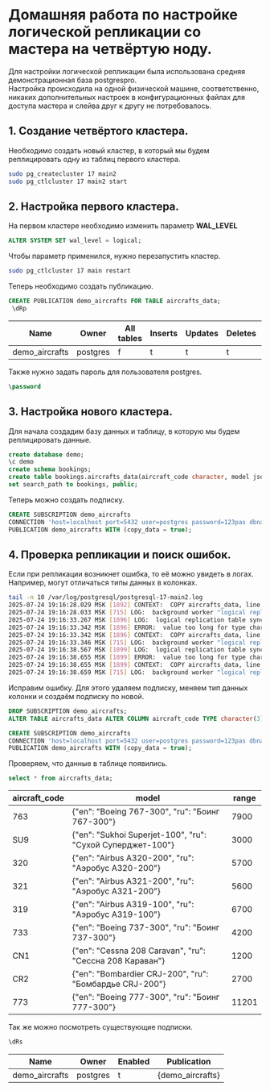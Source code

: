 # Домашняя работа по настройке логической репликации со мастера на четвёртую ноду.

Для настройки логической репликации была использована средняя демонстрационная база postgrespro.  
Настройка происходила на одной физической машине, соответственно, никаких дополнительных настроек в конфигурационных файлах для доступа мастера и слейва друг к другу не потребовалось.

## 1. Создание четвёртого кластера.
Необходимо создать новый кластер, в который мы будем реплицировать одну из таблиц первого кластера.
```bash
sudo pg_createcluster 17 main2
sudo pg_ctlcluster 17 main2 start
```

## 2. Настройка первого кластера.
На первом кластере необходимо изменить параметр **WAL_LEVEL**
```SQL
ALTER SYSTEM SET wal_level = logical;
```

Чтобы параметр применился, нужно перезапустить кластер.
```bash
sudo pg_ctlcluster 17 main restart
```

Теперь необходимо создать публикацию.
```SQL
CREATE PUBLICATION demo_aircrafts FOR TABLE aircrafts_data;
 \dRp
```
|      Name      |  Owner   | All tables | Inserts | Updates | Deletes | Truncates | Via root |
| ---------------|----------|------------|---------|---------|---------|-----------|----------|
| demo_aircrafts | postgres | f          | t       | t       | t       | t         | f        |

Также нужно задать пароль для пользователя postgres.
```SQL
\password
```

## 3. Настройка нового кластера.
Для начала создадим базу данных и таблицу, в которую мы будем реплицировать данные.
```SQL
create database demo;
\c demo
create schema bookings;
create table bookings.aircrafts_data(aircraft_code character, model jsonb, range integer);
set search_path to bookings, public;
```

Теперь можно создать подписку.
```SQL
CREATE SUBSCRIPTION demo_aircrafts
CONNECTION 'host=localhost port=5432 user=postgres password=123pas dbname=demo'
PUBLICATION demo_aircrafts WITH (copy_data = true);
```

## 4. Проверка репликации и поиск ошибок.
Если при репликации возникнет ошибка, то её можно увидеть в логах. Например, могут отличаться типы данных в колонках.
```bash
tail -n 10 /var/log/postgresql/postgresql-17-main2.log
2025-07-24 19:16:28.029 MSK [1892] CONTEXT:  COPY aircrafts_data, line 1, column aircraft_code: "763"
2025-07-24 19:16:28.033 MSK [715] LOG:  background worker "logical replication tablesync worker" (PID 1892) exited with exit code 1
2025-07-24 19:16:33.267 MSK [1896] LOG:  logical replication table synchronization worker for subscription "demo_aircrafts", table "aircrafts_data" has started
2025-07-24 19:16:33.342 MSK [1896] ERROR:  value too long for type character(1)
2025-07-24 19:16:33.342 MSK [1896] CONTEXT:  COPY aircrafts_data, line 1, column aircraft_code: "763"
2025-07-24 19:16:33.346 MSK [715] LOG:  background worker "logical replication tablesync worker" (PID 1896) exited with exit code 1
2025-07-24 19:16:38.567 MSK [1899] LOG:  logical replication table synchronization worker for subscription "demo_aircrafts", table "aircrafts_data" has started
2025-07-24 19:16:38.655 MSK [1899] ERROR:  value too long for type character(1)
2025-07-24 19:16:38.655 MSK [1899] CONTEXT:  COPY aircrafts_data, line 1, column aircraft_code: "763"
2025-07-24 19:16:38.659 MSK [715] LOG:  background worker "logical replication tablesync worker" (PID 1899) exited with exit code 1
```

Исправим ошибку. Для этого удаляем подписку, меняем тип данных колонки и создаём подписку по новой.
```SQL
DROP SUBSCRIPTION demo_aircrafts;
ALTER TABLE aircrafts_data ALTER COLUMN aircraft_code TYPE character(3);

CREATE SUBSCRIPTION demo_aircrafts
CONNECTION 'host=localhost port=5432 user=postgres password=123pas dbname=demo'
PUBLICATION demo_aircrafts WITH (copy_data = true);
```

Проверяем, что данные в таблице появились.
```SQL
select * from aircrafts_data;
```
| aircraft_code |                           model                            | range |
|---------------|------------------------------------------------------------|-------|
| 763           | {"en": "Boeing 767-300", "ru": "Боинг 767-300"}            |  7900 |
| SU9           | {"en": "Sukhoi Superjet-100", "ru": "Сухой Суперджет-100"} |  3000 |
| 320           | {"en": "Airbus A320-200", "ru": "Аэробус A320-200"}        |  5700 |
| 321           | {"en": "Airbus A321-200", "ru": "Аэробус A321-200"}        |  5600 |
| 319           | {"en": "Airbus A319-100", "ru": "Аэробус A319-100"}        |  6700 |
| 733           | {"en": "Boeing 737-300", "ru": "Боинг 737-300"}            |  4200 |
| CN1           | {"en": "Cessna 208 Caravan", "ru": "Сессна 208 Караван"}   |  1200 |
| CR2           | {"en": "Bombardier CRJ-200", "ru": "Бомбардье CRJ-200"}    |  2700 |
| 773           | {"en": "Boeing 777-300", "ru": "Боинг 777-300"}            | 11201 |

Так же можно посмотреть существующие подписки.
```SQL
\dRs
```
|      Name      |  Owner   | Enabled |   Publication    |
| ---------------|----------|---------|------------------|
| demo_aircrafts | postgres | t       | {demo_aircrafts} |